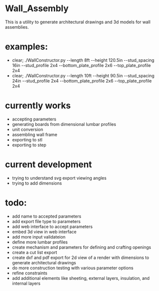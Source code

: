 # Wall_Assembly
This is a utility to generate architectural drawings and 3d models for wall assemblies.

# examples:
- clear; ./WallConstructor.py --length 8ft --height 120.5in --stud_spacing 16in --stud_profile 2x4 --bottom_plate_profile 2x6 --top_plate_profile 2x4
- clear; ./WallConstructor.py --length 10ft --height 90.5in --stud_spacing 24in --stud_profile 2x4 --bottom_plate_profile 2x6 --top_plate_profile 2x4

# currently works
- accepting parameters
- generating boards from dimensional lumbar profiles
- unit conversion
- assembling wall frame
- exporting to stl
- exporting to step

# current development
- trying to understand svg export viewing angles
- trying to add dimensions

# todo:
- add name to accepted parameters
- add export file type to parameters
- add web interface to accept parameters
- embed 3d view in web interface
- add more input validateion
- define more lumbar profiles
- create mechanism and parameters for defining and crafting openings
- create a cut list export
- create dxf and pdf export for 2d view of a render with dimensions to generate architectural drawings
- do more construction testing with various parameter options
- refine constraints
- add additional elements like sheeting, external layers, insulation, and internal layers

